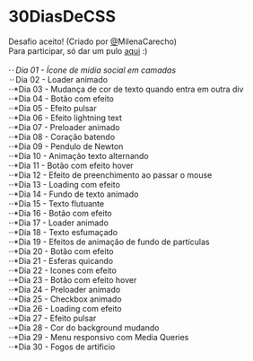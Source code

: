 # 30DiasDeCSS
Desafio aceito! (Criado por [@](https://github.com/MilenaCarecho/30diasD)MilenaCarecho)<br>
Para participar, só dar um pulo [aqui](https://github.com/MilenaCarecho/30diasDeCSS/issues/1) :)
<br>
<br>
⋅*⋅ Dia 01 - Ícone de mídia social em camadas<br>
⋅⋅* Dia 02 - Loader animado<br>
⋅⋅*Dia 03 - Mudança de cor de texto quando entra em outra div<br>
⋅⋅*Dia 04 - Botão com efeito<br>
⋅⋅*Dia 05 - Efeito pulsar<br>
⋅⋅*Dia 06 - Efeito lightning text<br>
⋅⋅*Dia 07 - Preloader animado<br>
⋅⋅*Dia 08 - Coração batendo<br>
⋅⋅*Dia 09 - Pendulo de Newton<br>
⋅⋅*Dia 10 - Animação texto alternando<br>
⋅⋅*Dia 11 - Botão com efeito hover<br>
⋅⋅*Dia 12 - Efeito de preenchimento ao passar o mouse<br>
⋅⋅*Dia 13 - Loading com efeito<br>
⋅⋅*Dia 14 - Fundo de texto animado<br>
⋅⋅*Dia 15 - Texto flutuante<br>
⋅⋅*Dia 16 - Botão com efeito<br>
⋅⋅*Dia 17 - Loader animado<br>
⋅⋅*Dia 18 - Texto esfumaçado<br>
⋅⋅*Dia 19 - Efeitos de animação de fundo de partículas<br>
⋅⋅*Dia 20 - Botão com efeito<br>
⋅⋅*Dia 21 - Esferas quicando<br>
⋅⋅*Dia 22 - Icones com efeito<br>
⋅⋅*Dia 23 - Botão com efeito hover<br>
⋅⋅*Dia 24 - Preloader animado<br>
⋅⋅*Dia 25 - Checkbox animado<br>
⋅⋅*Dia 26 - Loading com efeito<br>
⋅⋅*Dia 27 - Efeito pulsar<br>
⋅⋅*Dia 28 - Cor do background mudando<br>
⋅⋅*Dia 29 - Menu responsivo com Media Queries<br>
⋅⋅*Dia 30 - Fogos de artificio<br>

